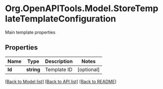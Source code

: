 # Org.OpenAPITools.Model.StoreTemplateTemplateConfiguration
Main template properties
## Properties

Name | Type | Description | Notes
------------ | ------------- | ------------- | -------------
**Id** | **string** | Template ID | [optional] 

[[Back to Model list]](../README.md#documentation-for-models) [[Back to API list]](../README.md#documentation-for-api-endpoints) [[Back to README]](../README.md)

